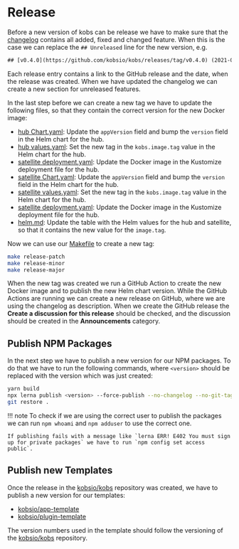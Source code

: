# Release

Before a new version of kobs can be release we have to make sure that the [changelog](https://github.com/kobsio/kobs/blob/main/CHANGELOG.md) contains all added, fixed and changed feature. When this is the case we can replace the `## Unreleased` line for the new version, e.g.

```txt
## [v0.4.0](https://github.com/kobsio/kobs/releases/tag/v0.4.0) (2021-07-14)
```

Each release entry contains a link to the GitHub release and the date, when the release was created. When we have updated the changelog we can create a new section for unreleased features.

In the last step before we can create a new tag we have to update the following files, so that they contain the correct version for the new Docker image:

- [hub Chart.yaml](https://github.com/kobsio/kobs/blob/main/deploy/helm/hub/Chart.yaml): Update the `appVersion` field and bump the `version` field in the Helm chart for the hub.
- [hub values.yaml](https://github.com/kobsio/kobs/blob/main/deploy/helm/hub/values.yaml): Set the new tag in the `kobs.image.tag` value in the Helm chart for the hub.
- [satellite deployment.yaml](https://github.com/kobsio/kobs/blob/main/deploy/kustomize/hub/deployment.yaml): Update the Docker image in the Kustomize deployment file for the hub.
- [satellite Chart.yaml](https://github.com/kobsio/kobs/blob/main/deploy/helm/hub/Chart.yaml): Update the `appVersion` field and bump the `version` field in the Helm chart for the hub.
- [satellite values.yaml](https://github.com/kobsio/kobs/blob/main/deploy/helm/hub/values.yaml): Set the new tag in the `kobs.image.tag` value in the Helm chart for the hub.
- [satellite deployment.yaml](https://github.com/kobsio/kobs/blob/main/deploy/kustomize/satellite/deployment.yaml): Update the Docker image in the Kustomize deployment file for the hub.
- [helm.md](https://github.com/kobsio/kobs/blob/main/docs/getting-started/installation/helm.md): Update the table with the Helm values for the hub and satellite, so that it contains the new value for the `image.tag`.

Now we can use our [Makefile](https://github.com/kobsio/kobs/blob/main/Makefile) to create a new tag:

```sh
make release-patch
make release-minor
make release-major
```

When the new tag was created we run a GitHub Action to create the new Docker image and to publish the new Helm chart version. While the GitHub Actions are running we can create a new release on GitHub, where we are using the changelog as description. When we create the GitHub release the **Create a discussion for this release** should be checked, and the discussion should be created in the **Announcements** category.

## Publish NPM Packages

In the next step we have to publish a new version for our NPM packages. To do that we have to run the following commands, where `<version>` should be replaced with the version which was just created:

```sh
yarn build
npx lerna publish <version> --force-publish --no-changelog --no-git-tag-version --no-private --no-push
git restore .
```

!!! note
    To check if we are using the correct user to publish the packages we can run `npm whoami` and `npm adduser` to use the correct one.

    If publishing fails with a message like `lerna ERR! E402 You must sign up for private packages` we have to run `npm config set access public`.

## Publish new Templates

Once the release in the [kobsio/kobs](https://github.com/kobsio/kobs) repository was created, we have to publish a new version for our templates:

- [kobsio/app-template](https://github.com/kobsio/app-template)
- [kobsio/plugin-template](https://github.com/kobsio/plugin-template)

The version numbers used in the template should follow the versioning of the [kobsio/kobs](https://github.com/kobsio/kobs) repository.
